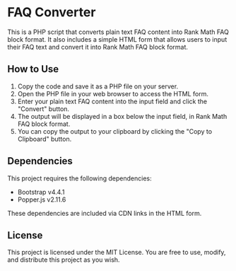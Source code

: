<h1>FAQ Converter</h1>
  <p>This is a PHP script that converts plain text FAQ content into Rank Math FAQ block format. It also includes a simple HTML form that allows users to input their FAQ text and convert it into Rank Math FAQ block format.</p>
  <h2>How to Use</h2>
  <ol>
    <li>Copy the code and save it as a PHP file on your server.</li>
    <li>Open the PHP file in your web browser to access the HTML form.</li>
    <li>Enter your plain text FAQ content into the input field and click the "Convert" button.</li>
    <li>The output will be displayed in a box below the input field, in Rank Math FAQ block format.</li>
    <li>You can copy the output to your clipboard by clicking the "Copy to Clipboard" button.</li>
  </ol>
  <h2>Dependencies</h2>
  <p>This project requires the following dependencies:</p>
  <ul>
    <li>Bootstrap v4.4.1</li>
    <li>Popper.js v2.11.6</li>
  </ul>
  <p>These dependencies are included via CDN links in the HTML form.</p>
  <h2>License</h2>
  <p>This project is licensed under the MIT License. You are free to use, modify, and distribute this project as you wish.</p>

